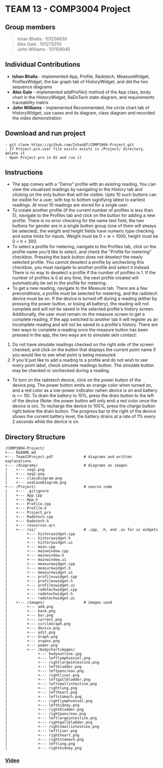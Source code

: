 # TEAM 13 - COMP3004 Project 

## Group members

> Ishan Bhalla : 101256630 <br>
> Alex Gale : 101273250<br>
> John Williams : 101108045 

## Individual Contributions 
- **Ishan Bhalla** - implemented App, Profile, Radotech, MeasureWidget, ProfilesWidget, the bar graph tab of HistoryWidget, and did the two sequence diagrams
- **Alex Gale** - implemented addProfile() method of the App class, body chart in the HistoryWidget, RaDoTech state diagram, and requirements traceability matrix
- **John Williams** - implemented Recommended, the circle chart tab of HistoryWidget, use cases and its diagram, class diagram and recorded the video demonstration

## Download and run project

```
- git clone https://github.com/IshanB7/COMP3004-Project.git
- If Project.pro.user file exists exists in /Project/ directory, delete it
- Open Project.pro in Qt and run it
```
## Instructions 
- The app comes with a "Demo" profile with an existing reading. You can view the visualized readings by navigating to the History tab and clicking on the only button that will be visible. Upto 10 such buttons can be visible for a user, with top to bottom signifying latest to earliest readings. At most 10 readings are stored for a single user.
- To create another profile (if the current number of profiles is less than 5), navigate to the Profiles tab and click on the button for adding a new profile. There is no error checking for the name text field, the two buttons for gender are in a single button group (one of them will always be selected), the weight and height fields have numeric type checking and some limits for inputs. Weight must be 0 < w < 1000, height must be 0 < h < 300.
- To select a profile for metering, navigate to the Profiles tab, click on the profile name you'd like to select, and check the "Profile for metering" checkbox. Pressing the back button does not deselect the newly selected profile. You cannot deselect a profile by unchecking this checkbox, you must navigate to another profile and select it instead. There is no way to deselect a profile if the number of profiles is 1. If the number of profiles is 0 at any time, the next profile created will automatically be set to the profile for metering. 
- To get a new reading, navigate to the Measure tab. There are a few preconditions, a profile must be selected for metering, and the radotech device must be on. If the device is turned off during a reading (either by pressing the power button, or losing all battery), the reading will not complete and will not be saved in the selected profile's history screen. Additionally, the user must remain on the measure screen to get a complete reading, if the app switched to another tab it will register as an incomplete reading and will not be saved to a profile's history. There are two ways to complete a reading once the measure button has been pressed in the app, the two ways are to simulate skin contact:
 1. Do not have simulate readings checked on the right side of the screen checked, and click on the button that displays the current point name if you would like to see what point is being measured. 
 2. If you'd just like to add a reading to a profile and do not wish to see every point label, check simulate readings button. The simulate button may be checked or unchecked during a reading.
- To turn on the radotech device, click on the power button of the device.png. The power button emits an orange color when turned on, and a red color as a low-power indicator (when device is on and battery is <= 10). To drain the battery to 10%, press the drain button to the left of the device (Note: the power button will only emit a red color once the device is on). To recharge the device to 100%, press the charge button right below the drain button. The progress bar to the right of the device shows the current battery level, the battery drains at a rate of 1% every 2 seconds while the device is on.

## Directory Structure
```
/COMP3004-Project/
+--- README.md 
+--- Team13Project.pdf              # diagrams and written explanations
+--- /diagrams/                     # diagrams as images
|    +--- seq1.png
|    +--- seq2.png
|    +--- classDiagram.png
|    +--- useCaseDiagram.png
+--- /Project/                      # source code
|    +--- .gitignore
|    +--- App.cpp
|    +--- App.h
|    +--- Profile.cpp
|    +--- Profile.h
|    +--- Project.pro
|    +--- Radotech.cpp
|    +--- Radotech.h
|    +--- resources.qrc
|    +--- /ui/                      # .cpp, .h, and .ui for ui widgets
|         +--- historywidget.cpp
|         +--- historywidget.h
|         +--- historywidget.ui
|         +--- main.cpp
|         +--- mainwindow.cpp
|         +--- mainwindow.h
|         +--- mainwindow.ui
|         +--- measurewidget.cpp
|         +--- measurewidget.h
|         +--- measurewidget.ui
|         +--- profileswidget.cpp
|         +--- profileswidget.h
|         +--- profileswidget.ui
|         +--- radotechwidget.cpp
|         +--- radotechwidget.h
|         +--- radotechwidget.ui
|    +--- /images/                  # images used
|         +--- add.png
|         +--- back.png
|         +--- bar.png
|         +--- current.png
|         +--- circleGraph.png
|         +--- device.png
|         +--- edit.png
|         +--- Graph.png
|         +--- organs.png
|         +--- power.png
|         +--- /bodychartimages/
|              +--- bodyoutline.jpg         
|              +--- leftlymphvessel.png     
|              +--- rightlargeintestine.png
|              +--- leftbladder.png         
|              +--- leftpancreas.png        
|              +--- rightliver.png
|              +--- leftgallbladder.png     
|              +--- leftsmallintestine.png  
|              +--- rightlung.png
|              +--- leftheart.png           
|              +--- leftstomach.png         
|              +--- rightlymphvessel.png
|              +--- leftkidney.png          
|              +--- rightbladder.png        
|              +--- rightpancreas.png
|              +--- leftlargeintestine.png  
|              +--- rightgallbladder.png    
|              +--- rightsmallintestine.png
|              +--- leftliver.png           
|              +--- rightheart.png          
|              +--- rightstomach.png
|              +--- leftlung.png            
|              +--- rightkidney.png
```
### [Video](https://youtu.be/19oVQvr4T-Y) 
